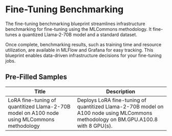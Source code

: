 # Fine-Tuning Benchmarking

The fine-tuning benchmarking blueprint streamlines infrastructure benchmarking for fine-tuning using the MLCommons methodology. It fine-tunes a quantized Llama-2-70B model and a standard dataset.

Once complete, benchmarking results, such as training time and resource utilization, are available in MLFlow and Grafana for easy tracking. This blueprint enables data-driven infrastructure decisions for your fine-tuning jobs.


## Pre-Filled Samples
| Title | Description|
|--------------------------------------------------|--------------------------------------------------------------------------------------------------------|
|LoRA fine-tuning of quantitized Llama-2-70B model on A100 node using MLCommons methodology     |Deploys LoRA fine-tuning of quantitized Llama-2-70B model on A100 node using MLCommons methodology on BM.GPU.A100.8 with 8 GPU(s).    |
